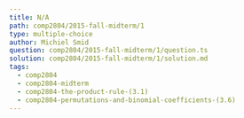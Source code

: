 ```yaml
---
title: N/A
path: comp2804/2015-fall-midterm/1
type: multiple-choice
author: Michiel Smid
question: comp2804/2015-fall-midterm/1/question.ts
solution: comp2804/2015-fall-midterm/1/solution.md
tags:
  - comp2804
  - comp2804-midterm
  - comp2804-the-product-rule-(3.1)
  - comp2804-permutations-and-binomial-coefficients-(3.6)
---
```

